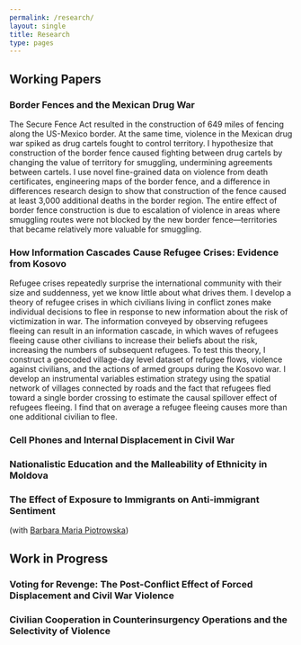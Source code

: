 ```yaml
---
permalink: /research/
layout: single
title: Research
type: pages
---
```


## Working Papers

### Border Fences and the Mexican Drug War
The Secure Fence Act resulted in the construction of 649 miles of fencing along the US-Mexico border. At the same time, violence in the Mexican drug war spiked as drug cartels fought to control territory. I hypothesize that construction of the border fence caused fighting between drug cartels by changing the value of territory for smuggling, undermining agreements between cartels. I use novel fine-grained data on violence from death certificates, engineering maps of the border fence, and a difference in differences research design to show that construction of the fence caused at least 3,000 additional deaths in the border region. The entire effect of border fence construction is due to escalation of violence in areas where smuggling routes were not blocked by the new border fence—territories that became relatively more valuable for smuggling.

### How Information Cascades Cause Refugee Crises: Evidence from Kosovo
Refugee crises repeatedly surprise the international community with their size and suddenness, yet we know little about what drives them. I develop a theory of refugee crises in which civilians living in conflict zones make individual decisions to flee in response to new information about the risk of victimization in war. The information conveyed by observing refugees fleeing can result in an information cascade, in which waves of refugees fleeing cause other civilians to increase their beliefs about the risk, increasing the numbers of subsequent refugees. To test this theory, I construct a geocoded village-day level dataset of refugee flows, violence against civilians, and the actions of armed groups during the Kosovo war. I develop an instrumental variables estimation strategy using the spatial network of villages connected by roads and the fact that refugees fled toward a single border crossing to estimate the causal spillover effect of refugees fleeing. I find that on average a refugee fleeing causes more than one additional civilian to flee.

### Cell Phones and Internal Displacement in Civil War


### Nationalistic Education and the Malleability of Ethnicity in Moldova

### The Effect of Exposure to Immigrants on Anti-immigrant Sentiment 
(with [Barbara Maria Piotrowska](https://sites.google.com/site/bmapiotrowska/))


## Work in Progress
### Voting for Revenge: The Post-Conflict Effect of Forced Displacement and Civil War Violence

### Civilian Cooperation in Counterinsurgency Operations and the Selectivity of Violence
